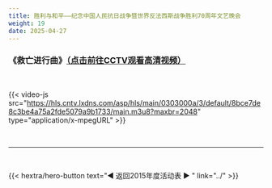 ```yaml
---
title: 胜利与和平——纪念中国人民抗日战争暨世界反法西斯战争胜利70周年文艺晚会
weight: 19
date: 2025-04-27
---
```


### 《救亡进行曲》[（点击前往CCTV观看高清视频）](https://tv.cctv.com/2015/09/03/VIDE1441283598096166.shtml)

<br>

{{< video-js src="https://hls.cntv.lxdns.com/asp/hls/main/0303000a/3/default/8bce7de8c3be4a75a2fde5079a9b1733/main.m3u8?maxbr=2048" type="application/x-mpegURL" >}}


<br>
<hr>
<br>

{{< hextra/hero-button text="◀ 返回2015年度活动表 ▶ " link="../" >}}